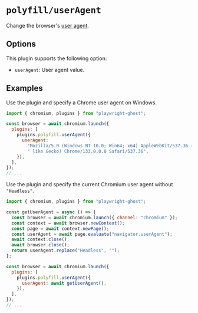 # `polyfill/userAgent`

Change the browser's
[user agent](https://developer.mozilla.org/docs/Glossary/User_agent).

## Options

This plugin supports the following option:

- `userAgent`: User agent value.

## Examples

Use the plugin and specify a Chrome user agent on Windows.

```javascript
import { chromium, plugins } from "playwright-ghost";

const browser = await chromium.launch({
  plugins: [
    plugins.polyfill.userAgent({
      userAgent:
        "Mozilla/5.0 (Windows NT 10.0; Win64; x64) AppleWebKit/537.36 (KHTML," +
        " like Gecko) Chrome/133.0.0.0 Safari/537.36",
    }),
  ],
});
// ...
```

Use the plugin and specify the current Chromium user agent without `"Headless"`.

```javascript
import { chromium, plugins } from "playwright-ghost";

const getUserAgent = async () => {
  const browser = await chromium.launch({ channel: "chromium" });
  const context = await browser.newContext();
  const page = await context.newPage();
  const userAgent = await page.evaluate("navigator.userAgent");
  await context.close();
  await browser.close();
  return userAgent.replace("Headless", "");
};

const browser = await chromium.launch({
  plugins: [
    plugins.polyfill.userAgent({
      userAgent: await getUserAgent(),
    }),
  ],
});
// ...
```
